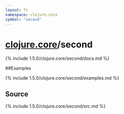 ```yaml
---
layout: fn
namespace: clojure.core
symbol: "second"
---
```


# [clojure.core](../)/second

{% include 1.5.0/clojure.core/second/docs.md %}

##Examples

{% include 1.5.0/clojure.core/second/examples.md %}
## Source
{% include 1.5.0/clojure.core/second/src.md %}

